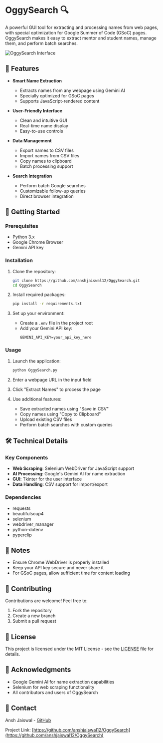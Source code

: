 # OggySearch 🔍

A powerful GUI tool for extracting and processing names from web pages, with special optimization for Google Summer of Code (GSoC) pages. OggySearch makes it easy to extract mentor and student names, manage them, and perform batch searches.

![OggySearch Interface](screenshot.png)

## 🌟 Features

- **Smart Name Extraction**
  - Extracts names from any webpage using Gemini AI
  - Specially optimized for GSoC pages
  - Supports JavaScript-rendered content

- **User-Friendly Interface**
  - Clean and intuitive GUI
  - Real-time name display
  - Easy-to-use controls

- **Data Management**
  - Export names to CSV files
  - Import names from CSV files
  - Copy names to clipboard
  - Batch processing support

- **Search Integration**
  - Perform batch Google searches
  - Customizable follow-up queries
  - Direct browser integration

## 🚀 Getting Started

### Prerequisites

- Python 3.x
- Google Chrome Browser
- Gemini API key

### Installation

1. Clone the repository:
   ```bash
   git clone https://github.com/anshjaiswal12/OggySearch.git
   cd OggySearch
   ```

2. Install required packages:
   ```bash
   pip install -r requirements.txt
   ```

3. Set up your environment:
   - Create a `.env` file in the project root
   - Add your Gemini API key:
     ```
     GEMINI_API_KEY=your_api_key_here
     ```

### Usage

1. Launch the application:
   ```bash
   python OggySearch.py
   ```

2. Enter a webpage URL in the input field

3. Click "Extract Names" to process the page

4. Use additional features:
   - Save extracted names using "Save in CSV"
   - Copy names using "Copy to Clipboard"
   - Upload existing CSV files
   - Perform batch searches with custom queries

## 🛠️ Technical Details

### Key Components

- **Web Scraping**: Selenium WebDriver for JavaScript support
- **AI Processing**: Google's Gemini AI for name extraction
- **GUI**: Tkinter for the user interface
- **Data Handling**: CSV support for import/export

### Dependencies

- requests
- beautifulsoup4
- selenium
- webdriver_manager
- python-dotenv
- pyperclip

## 📝 Notes

- Ensure Chrome WebDriver is properly installed
- Keep your API key secure and never share it
- For GSoC pages, allow sufficient time for content loading

## 🤝 Contributing

Contributions are welcome! Feel free to:

1. Fork the repository
2. Create a new branch
3. Submit a pull request

## 📄 License

This project is licensed under the MIT License - see the [LICENSE](LICENSE) file for details.

## 🙏 Acknowledgments

- Google Gemini AI for name extraction capabilities
- Selenium for web scraping functionality
- All contributors and users of OggySearch

## 📧 Contact

Ansh Jaiswal - [GitHub](https://github.com/anshjaiswal12)

Project Link: [https://github.com/anshjaiswal12/OggySearch](https://github.com/anshjaiswal12/OggySearch)
